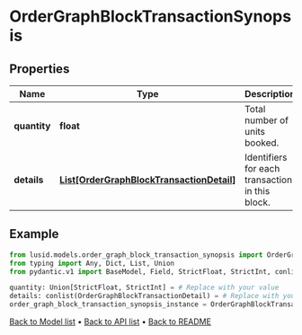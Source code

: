 # OrderGraphBlockTransactionSynopsis

## Properties
Name | Type | Description | Notes
------------ | ------------- | ------------- | -------------
**quantity** | **float** | Total number of units booked. | 
**details** | [**List[OrderGraphBlockTransactionDetail]**](OrderGraphBlockTransactionDetail.md) | Identifiers for each transaction in this block. | 
## Example

```python
from lusid.models.order_graph_block_transaction_synopsis import OrderGraphBlockTransactionSynopsis
from typing import Any, Dict, List, Union
from pydantic.v1 import BaseModel, Field, StrictFloat, StrictInt, conlist

quantity: Union[StrictFloat, StrictInt] = # Replace with your value
details: conlist(OrderGraphBlockTransactionDetail) = # Replace with your value
order_graph_block_transaction_synopsis_instance = OrderGraphBlockTransactionSynopsis(quantity=quantity, details=details)

```

[Back to Model list](../README.md#documentation-for-models) &#8226; [Back to API list](../README.md#documentation-for-api-endpoints) &#8226; [Back to README](../README.md)

